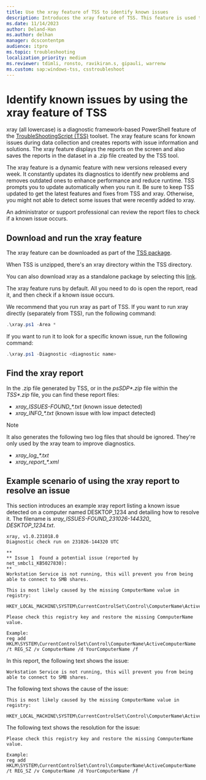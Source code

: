 ```yaml
---
title: Use the xray feature of TSS to identify known issues
description: Introduces the xray feature of TSS. This feature is used to identify known issues.
ms.date: 11/14/2023
author: Deland-Han
ms.author: delhan
manager: dcscontentpm
audience: itpro
ms.topic: troubleshooting
localization_priority: medium
ms.reviewer: tdimli, ronsto, ravikiran.s, gipauli, warrenw
ms.custom: sap:windows-tss, csstroubleshoot
---
```

# Identify known issues by using the xray feature of TSS

xray (all lowercase) is a diagnostic framework-based PowerShell feature of the [TroubleShootingScript (TSS)](/troubleshoot/windows-client/windows-tss/introduction-to-troubleshootingscript-toolset-tss) toolset. The xray feature scans for known issues during data collection and creates reports with issue information and solutions. The xray feature displays the reports on the screen and also saves the reports in the dataset in a .zip file created by the TSS tool.

The xray feature is a dynamic feature with new versions released every week. It constantly updates its diagnostics to identify new problems and removes outdated ones to enhance performance and reduce runtime. TSS prompts you to update automatically when you run it. Be sure to keep TSS updated to get the latest features and fixes from TSS and xray. Otherwise, you might not able to detect some issues that were recently added to xray.

An administrator or support professional can review the report files to check if a known issue occurs.

## Download and run the xray feature

The xray feature can be downloaded as part of the [TSS package](https://aka.ms/getTSS).

When TSS is unzipped, there's an xray directory within the TSS directory.

You can also download xray as a standalone package by selecting this [link](https://aka.ms/getxray).

The xray feature runs by default. All you need to do is open the report, read it, and then check if a known issue occurs.

We recommend that you run xray as part of TSS. If you want to run xray directly (separately from TSS), run the following command:

```powershell
.\xray.ps1 -Area *
```

If you want to run it to look for a specific known issue, run the following command:

```powershell
.\xray.ps1 -Diagnostic <diagnostic name>
```

## Find the xray report

In the .zip file generated by TSS, or in the _psSDP*.zip_ file within the _TSS*.zip_ file, you can find these report files:

- _xray_ISSUES-FOUND\_\*.txt_ (known issue detected)
- _xray_INFO\_\*.txt_ (known issue with low impact detected)

> [!NOTE]
> It also generates the following two log files that should be ignored. They're only used by the xray team to improve diagnostics.
>
> - _xray_log\_\*.txt_
> - _xray_report\_\*.xml_


## Example scenario of using the xray report to resolve an issue

This section introduces an example xray report listing a known issue detected on a computer named DESKTOP_1234 and detailing how to resolve it. The filename is *xray_ISSUES-FOUND_231026-144320_ DESKTOP_1234.txt*.

```output
xray, v1.0.231018.0
Diagnostic check run on 231026-144320 UTC

**
** Issue 1	Found a potential issue (reported by net_smbcli_KB5027830):
**
Workstation Service is not running, this will prevent you from being able to connect to SMB shares.

This is most likely caused by the missing ComputerName value in registry:

HKEY_LOCAL_MACHINE\SYSTEM\CurrentControlSet\Control\ComputerName\ActiveComputerName

Please check this registry key and restore the missing ComnputerName value.

Example:
reg add HKLM\SYSTEM\CurrentControlSet\Control\ComputerName\ActiveComputerName /t REG_SZ /v ComputerName /d YourComputerName /f
```

In this report, the following text shows the issue:

```output
Workstation Service is not running, this will prevent you from being able to connect to SMB shares.
```

The following text shows the cause of the issue:

```output
This is most likely caused by the missing ComputerName value in registry:
 
HKEY_LOCAL_MACHINE\SYSTEM\CurrentControlSet\Control\ComputerName\ActiveComputerName
```

The following text shows the resolution for the issue:

```output
Please check this registry key and restore the missing ComnputerName value.

Example:
reg add HKLM\SYSTEM\CurrentControlSet\Control\ComputerName\ActiveComputerName /t REG_SZ /v ComputerName /d YourComputerName /f
```
